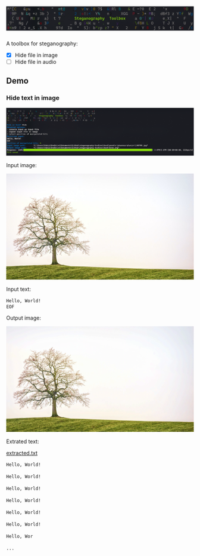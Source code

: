 
# ![Stenography Toolbox](img/title_big.png)

A toolbox for steganography:

- [x] Hide file in image
- [ ] Hide file in audio

## Demo

### Hide text in image

![usage hide](img/usage_hide.png)

Input image:

![input image](test/pexels-johannes-plenio-1146706.jpg)

Input text:

```
Hello, World!
EOF
```

Output image:

![output image](test/tree.png)

Extrated text:

[extracted.txt](test/extracted.txt)

```
Hello, World!

Hello, World!

Hello, World!

Hello, World!

Hello, World!

Hello, World!

Hello, Wor

...

```
